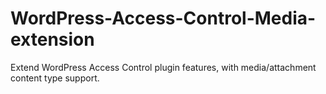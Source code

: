 # WordPress-Access-Control-Media-extension
Extend WordPress Access Control plugin features, with media/attachment content type support.
